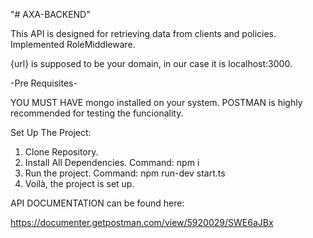 "# AXA-BACKEND" 

This API is designed for retrieving data from clients and policies. Implemented RoleMiddleware.

{url} is supposed to be your domain, in our case it is localhost:3000.

-Pre Requisites-

YOU MUST HAVE mongo installed on your system.
POSTMAN is highly recommended for testing the funcionality. 

Set Up The Project:

1. Clone Repository.
2. Install All Dependencies. Command: npm i
3. Run the project. Command: npm run-dev start.ts
4. Voilà, the project is set up.

API DOCUMENTATION can be found here:

https://documenter.getpostman.com/view/5920029/SWE6aJBx
